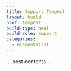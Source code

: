 ```yaml
---
title: Support Tempest
layout: build
prof: tempest
build-type: heal
build-role: support
categories:
  - elementalist
---
```


… post contents …